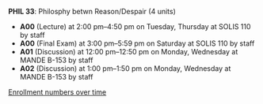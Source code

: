 **PHIL 33**: Philosphy betwn Reason/Despair (4 units)

- **A00** (Lecture) at 2:00 pm–4:50 pm on Tuesday, Thursday at SOLIS 110 by staff
- **A00** (Final Exam) at 3:00 pm–5:59 pm on Saturday at SOLIS 110 by staff
- **A01** (Discussion) at 12:00 pm–12:50 pm on Monday, Wednesday at MANDE B-153 by staff
- **A02** (Discussion) at 1:00 pm–1:50 pm on Monday, Wednesday at MANDE B-153 by staff

[Enrollment numbers over time](./PHIL33.tsv)
